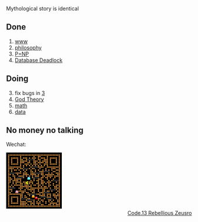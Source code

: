 Mythological story is identical

## Done

1. [www](problems/1-www.md)
1. [philosophy](https://github.com/zeusro/God-Theory)
1. [P=NP](https://github.com/zeusro/math/blob/main/it/P%3DNP.md)
2. [Database Deadlock](https://github.com/zeusro/math/blob/main/it/Deadlock.md)

## Doing

3. fix bugs in [3](https://github.com/zeusro/math/blob/main/n/3.md)
3. [God Theory](https://github.com/zeusro/God-Theory)
1. [math](https://github.com/zeusro/math)
2. [data](https://github.com/zeusro/data)

## No money no talking

Wechat:

<img src="pay.png" width="30%" height="30%"/>


<div align="right">
  <a href="https://mp.weixin.qq.com/mp/appmsgalbum?__biz=MzI1ODEyNDg3MA==&action=getalbum&album_id=1501795090070077441#wechat_redirect">Code.13 Rebellious Zeusro</a>
</div>
